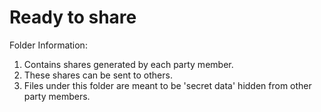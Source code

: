 # Ready to share

Folder Information:
1. Contains shares generated by each party member.
2. These shares can be sent to others.
3. Files under this folder are meant to be 'secret data' hidden from other party members.
